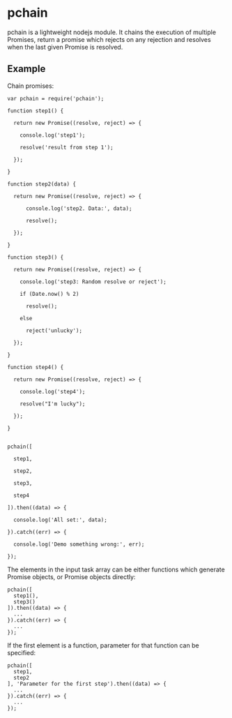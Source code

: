 pchain
==========================

pchain is a lightweight nodejs module. It chains the execution of multiple Promises, return a promise which 
rejects on any rejection and resolves when the last given Promise is resolved.

Example
------------------------------------------
Chain promises:

    var pchain = require('pchain');

    function step1() {

      return new Promise((resolve, reject) => {

        console.log('step1');

        resolve('result from step 1');

      });

    }

    function step2(data) {

      return new Promise((resolve, reject) => {

          console.log('step2. Data:', data);

          resolve();

      });

    }

    function step3() {

      return new Promise((resolve, reject) => {

        console.log('step3: Random resolve or reject');

        if (Date.now() % 2)

          resolve();

        else

          reject('unlucky');

      });

    }

    function step4() {

      return new Promise((resolve, reject) => {

        console.log('step4');

        resolve("I'm lucky");

      });

    }


    pchain([

      step1,

      step2,

      step3,

      step4

    ]).then((data) => {

      console.log('All set:', data);

    }).catch((err) => {

      console.log('Demo something wrong:', err);

    });


The elements in the input task array can be either functions which generate Promise objects, or Promise objects directly:

    pchain([
      step1(),
      step3()
    ]).then((data) => {
      ...
    }).catch((err) => {
      ...
    });
  
If the first element is a function, parameter for that function can be specified:

    pchain([
      step1,
      step2
    ], 'Parameter for the first step').then((data) => {
      ...
    }).catch((err) => {
      ...
    });
  
  